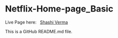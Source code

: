 # Netflix-Home-page_Basic

Live Page here: &nbsp; [Shashi Verma]([https://shashiverm.github.io/portfolio/](https://shashiverm.github.io/Netflix-Home-page_Basic/))

This is a GitHub README.md file.
